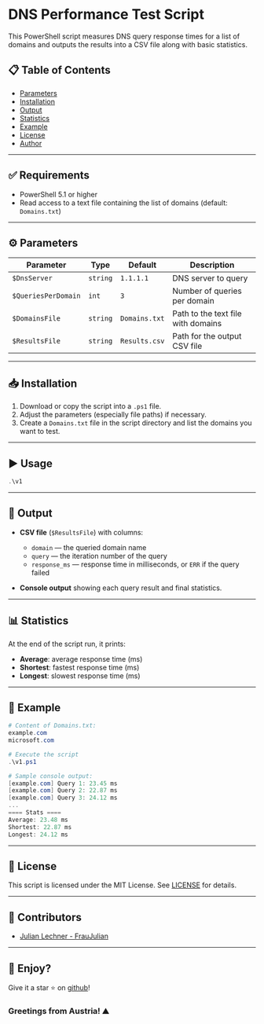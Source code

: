 ﻿# DNS Performance Test Script

This PowerShell script measures DNS query response times for a list of domains and outputs the results into a CSV file along with basic statistics.

## 📋 Table of Contents

* [Parameters](#-parameters)
* [Installation](#-installation)
* [Output](#-output)
* [Statistics](#-statistics)
* [Example](#-example)
* [License](#-license)
* [Author](#-author)

---

## ✅ Requirements

* PowerShell 5.1 or higher
* Read access to a text file containing the list of domains (default: `Domains.txt`)

---

## ⚙️ Parameters

| Parameter           | Type     | Default       | Description                        |
| ------------------- | -------- | ------------- | ---------------------------------- |
| `$DnsServer`        | `string` | `1.1.1.1`     | DNS server to query                |
| `$QueriesPerDomain` | `int`    | `3`           | Number of queries per domain       |
| `$DomainsFile`      | `string` | `Domains.txt` | Path to the text file with domains |
| `$ResultsFile`      | `string` | `Results.csv` | Path for the output CSV file       |

---

## 📥 Installation

1. Download or copy the script into a `.ps1` file.
2. Adjust the parameters (especially file paths) if necessary.
3. Create a `Domains.txt` file in the script directory and list the domains you want to test.

---

## ▶️ Usage

```powershell
.\v1
```

---

## 📄 Output

* **CSV file** (`$ResultsFile`) with columns:

    * `domain` — the queried domain name
    * `query` — the iteration number of the query
    * `response_ms` — response time in milliseconds, or `ERR` if the query failed
* **Console output** showing each query result and final statistics.

---

## 📊 Statistics

At the end of the script run, it prints:

* **Average**: average response time (ms)
* **Shortest**: fastest response time (ms)
* **Longest**: slowest response time (ms)

---

## 📑 Example

```powershell
# Content of Domains.txt:
example.com
microsoft.com

# Execute the script
.\v1.ps1

# Sample console output:
[example.com] Query 1: 23.45 ms
[example.com] Query 2: 22.87 ms
[example.com] Query 3: 24.12 ms
...
==== Stats ====
Average: 23.48 ms
Shortest: 22.87 ms
Longest: 24.12 ms
```

---

## 📝 License

This script is licensed under the MIT License. See [LICENSE](LICENSE) for details.

---

## 👤 Contributors

- [Julian Lechner - FrauJulian](https://fraujulian.xyz)

---

## 🤝 Enjoy?

Give it a star ⭐ on [github](https://github.com/FrauJulian/DNS-Tester)!

### Greetings from Austria! ⛰️
